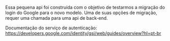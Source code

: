 Essa pequena api foi construída com o objetivo de testarmos a migração do login do Google para o novo modelo. Uma de suas opções de migração, requer uma chamada para uma api de back-end.

Documentação do serviço de autenticação: https://developers.google.com/identity/gsi/web/guides/overview?hl=pt-br
